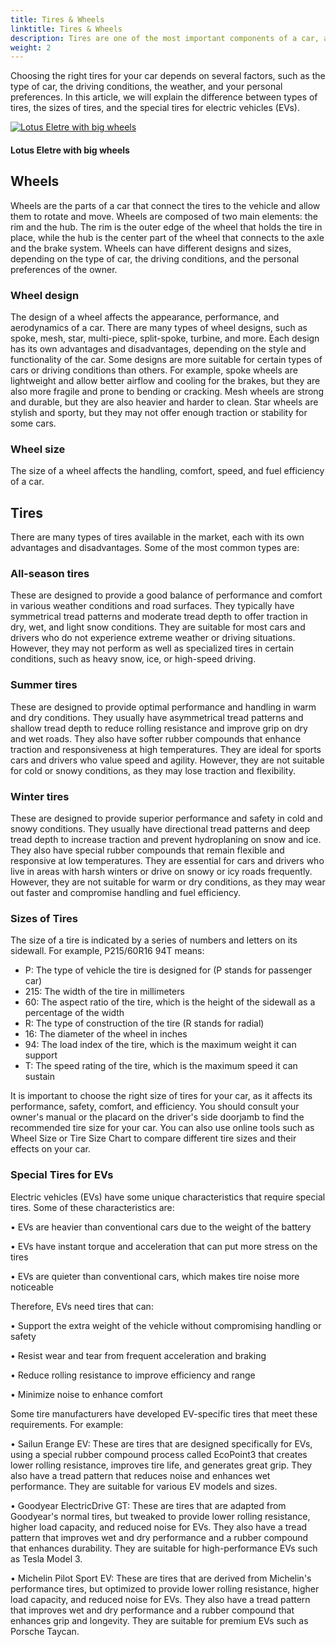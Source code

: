 ```yaml
---
title: Tires & Wheels
linktitle: Tires & Wheels
description: Tires are one of the most important components of a car, as they affect its performance, safety, comfort, and efficiency. 
weight: 2
---
```

<!-- markdownlint-disable MD033 -->

Choosing the right tires for your car depends on several factors, such as the type of car, the driving conditions, the weather, and your personal preferences. In this article, we will explain the difference between types of tires, the sizes of tires, and the special tires for electric vehicles (EVs).

<figur>
    <a href="https://media.evkx.net/multimedia/models/lotus/eletre/eletre_s/exterior_2.jpg">
        <img src="https://media.evkx.net/multimedia/models/lotus/eletre/eletre_s/exterior_2_st.jpg" alt="Lotus Eletre with big wheels" title="Lotus Eletre with big wheels">
    </a>
    <figcaption><h4>Lotus Eletre with big wheels</h4></figcaption>
</figur>

## Wheels

Wheels are the parts of a car that connect the tires to the vehicle and allow them to rotate and move. Wheels are composed of two main elements: the rim and the hub. The rim is the outer edge of the wheel that holds the tire in place, while the hub is the center part of the wheel that connects to the axle and the brake system. Wheels can have different designs and sizes, depending on the type of car, the driving conditions, and the personal preferences of the owner.

### Wheel design

The design of a wheel affects the appearance, performance, and aerodynamics of a car. There are many types of wheel designs, such as spoke, mesh, star, multi-piece, split-spoke, turbine, and more. Each design has its own advantages and disadvantages, depending on the style and functionality of the car. Some designs are more suitable for certain types of cars or driving conditions than others. For example, spoke wheels are lightweight and allow better airflow and cooling for the brakes, but they are also more fragile and prone to bending or cracking. Mesh wheels are strong and durable, but they are also heavier and harder to clean. Star wheels are stylish and sporty, but they may not offer enough traction or stability for some cars.

### Wheel size

The size of a wheel affects the handling, comfort, speed, and fuel efficiency of a car.

## Tires

There are many types of tires available in the market, each with its own advantages and disadvantages. Some of the most common types are:

### All-season tires

These are designed to provide a good balance of performance and comfort in various weather conditions and road surfaces. They typically have symmetrical tread patterns and moderate tread depth to offer traction in dry, wet, and light snow conditions. They are suitable for most cars and drivers who do not experience extreme weather or driving situations. However, they may not perform as well as specialized tires in certain conditions, such as heavy snow, ice, or high-speed driving.

### Summer tires

These are designed to provide optimal performance and handling in warm and dry conditions. They usually have asymmetrical tread patterns and shallow tread depth to reduce rolling resistance and improve grip on dry and wet roads. They also have softer rubber compounds that enhance traction and responsiveness at high temperatures. They are ideal for sports cars and drivers who value speed and agility. However, they are not suitable for cold or snowy conditions, as they may lose traction and flexibility.

### Winter tires

These are designed to provide superior performance and safety in cold and snowy conditions. They usually have directional tread patterns and deep tread depth to increase traction and prevent hydroplaning on snow and ice. They also have special rubber compounds that remain flexible and responsive at low temperatures. They are essential for cars and drivers who live in areas with harsh winters or drive on snowy or icy roads frequently. However, they are not suitable for warm or dry conditions, as they may wear out faster and compromise handling and fuel efficiency.

### Sizes of Tires

The size of a tire is indicated by a series of numbers and letters on its sidewall. For example, P215/60R16 94T means:

- P: The type of vehicle the tire is designed for (P stands for passenger car)
- 215: The width of the tire in millimeters
- 60: The aspect ratio of the tire, which is the height of the sidewall as a percentage of the width
- R: The type of construction of the tire (R stands for radial)
- 16: The diameter of the wheel in inches
- 94: The load index of the tire, which is the maximum weight it can support
- T: The speed rating of the tire, which is the maximum speed it can sustain

It is important to choose the right size of tires for your car, as it affects its performance, safety, comfort, and efficiency. You should consult your owner's manual or the placard on the driver's side doorjamb to find the recommended tire size for your car. You can also use online tools such as Wheel Size or Tire Size Chart to compare different tire sizes and their effects on your car.

### Special Tires for EVs

Electric vehicles (EVs) have some unique characteristics that require special tires. Some of these characteristics are:

•  EVs are heavier than conventional cars due to the weight of the battery

•  EVs have instant torque and acceleration that can put more stress on the tires

•  EVs are quieter than conventional cars, which makes tire noise more noticeable

Therefore, EVs need tires that can:

•  Support the extra weight of the vehicle without compromising handling or safety

•  Resist wear and tear from frequent acceleration and braking

•  Reduce rolling resistance to improve efficiency and range

•  Minimize noise to enhance comfort

Some tire manufacturers have developed EV-specific tires that meet these requirements. For example:

•  Sailun Erange EV: These are tires that are designed specifically for EVs, using a special rubber compound process called EcoPoint3 that creates lower rolling resistance, improves tire life, and generates great grip. They also have a tread pattern that reduces noise and enhances wet performance. They are suitable for various EV models and sizes.

•  Goodyear ElectricDrive GT: These are tires that are adapted from Goodyear's normal tires, but tweaked to provide lower rolling resistance, higher load capacity, and reduced noise for EVs. They also have a tread pattern that improves wet and dry performance and a rubber compound that enhances durability. They are suitable for high-performance EVs such as Tesla Model 3.

•  Michelin Pilot Sport EV: These are tires that are derived from Michelin's performance tires, but optimized to provide lower rolling resistance, higher load capacity, and reduced noise for EVs. They also have a tread pattern that improves wet and dry performance and a rubber compound that enhances grip and longevity. They are suitable for premium EVs such as Porsche Taycan.

